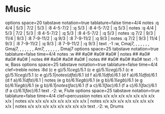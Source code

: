# Music
options space=20
tabstave notation=true tablature=false time=4/4
notes :q 4/4 | 5/3 | 7/2 | 5/3 | :8 4-5-7/2 | :q 5/3 | :8 4-5-7/2 | :q 5/3 |
notes :q 4/4 | 5/3 | 7/2 | 5/3 | :8 4-5-7/2 | :q 5/3 | :8 4-5-7/2 | :q 5/3 |
notes :q 7/2 | 9/3 | 11/4 | 9/3 | :8 7-9-11/2 | :q 9/3 | :8 7-9-11/2 | :q 9/3 |
notes :q 7/2 | 9/3 | 11/4 | 9/3 | :8 7-9-11/2 | :q 9/3 | :8 7-9-11/2 | :q 9/3 |
text .-1 :w, Cmaj7, , , , , , , Gmaj7, , , , , , , Am7, , , , , , , Dmaj7
options space=25
tabstave notation=true tablature=false time=4/4
notes :w ## #a0# #a0# #a0# |
notes ## #a0# #a0# #a0# |
notes ## #a0# #a0# #a0# |
notes ## #a0# #a0# #a0#
text .-1: w, Bass
options space=25
tabstave notation=true tablature=false time=4/4 clef=treble
notes :8d (c e g)/5.$1 (c e g)/5.$1 (c e g)/5.$1 (c e g)/5.$1 (c e g)/5.$1 (c e g)/5.$1 (c e g)/5.$1 |
notes (d f a)/6.$1 (d f a)/6.$1 (d f a)/6.$1 (d f a)/6.$1 (d f a)/6.$1 (d f a)/6.$1 (d f a)/6.$1 |
notes (e g b)/6.$1 (e g b)/6.$1 (e g b)/6.$1 (e g b)/6.$1 (e g b)/6.$1 (e g b)/6.$1 (e g b)/6.$1 |
notes (f a c)/6.$1 (f a c)/6.$1 (f a c)/6.$1 (f a c)/6.$1 (f a c)/6.$1 (f a c)/6.$1 (f a c)/6.$1
text .-2: w, Flute
options space=25
tabstave notation=true tablature=false time=4/4 clef=percussion
notes x/x x/x x/x x/x x/x x/x x/x x/x |
notes x/x x/x x/x x/x x/x x/x x/x x/x |
notes x/x x/x x/x x/x x/x x/x x/x x/x |
notes x/x x/x x/x x/x x/x x/x x/x x/x
text .-2: w, Drums